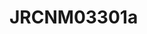 <a name="material" />

# JRCNM03301a
<script type="application/ld+json">
  {
    "@context": "https://schema.org/",
    "@type": "ChemicalSubstance",
    "http://purl.org/dc/terms/conformsTo":
      {
        "@type": "CreativeWork",
        "@id": "https://bioschemas.org/profiles/ChemicalSubstance/0.4-RELEASE/"
      },
    "@id": "https://egonw.github.io/nanowiki/nanowiki391.html#material",
    "name": "JRCNM03301a",
    "sameAs: "http://127.0.0.1/mediawiki/index.php/Special:URIResolver/JRCNM03301a"
  }
</script>

